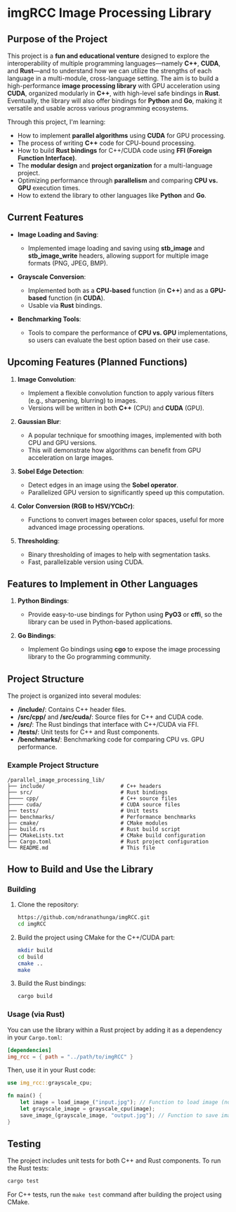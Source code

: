 # imgRCC Image Processing Library

## Purpose of the Project

This project is a **fun and educational venture** designed to explore the interoperability of multiple programming languages—namely **C++**, **CUDA**, and **Rust**—and to understand how we can utilize the strengths of each language in a multi-module, cross-language setting. The aim is to build a high-performance **image processing library** with GPU acceleration using **CUDA**, organized modularly in **C++**, with high-level safe bindings in **Rust**. Eventually, the library will also offer bindings for **Python** and **Go**, making it versatile and usable across various programming ecosystems.

Through this project, I'm learning:
- How to implement **parallel algorithms** using **CUDA** for GPU processing.
- The process of writing **C++** code for CPU-bound processing.
- How to build **Rust bindings** for C++/CUDA code using **FFI (Foreign Function Interface)**.
- The **modular design** and **project organization** for a multi-language project.
- Optimizing performance through **parallelism** and comparing **CPU vs. GPU** execution times.
- How to extend the library to other languages like **Python** and **Go**.

## Current Features

- **Image Loading and Saving**:
   - Implemented image loading and saving using **stb_image** and **stb_image_write** headers, allowing support for multiple image formats (PNG, JPEG, BMP).

- **Grayscale Conversion**: 
  - Implemented both as a **CPU-based** function (in **C++**) and as a **GPU-based** function (in **CUDA**).
  - Usable via **Rust** bindings.

- **Benchmarking Tools**:
   - Tools to compare the performance of **CPU vs. GPU** implementations, so users can evaluate the best option based on their use case.

## Upcoming Features (Planned Functions)

1. **Image Convolution**:
   - Implement a flexible convolution function to apply various filters (e.g., sharpening, blurring) to images. 
   - Versions will be written in both **C++** (CPU) and **CUDA** (GPU).

2. **Gaussian Blur**:
   - A popular technique for smoothing images, implemented with both CPU and GPU versions.
   - This will demonstrate how algorithms can benefit from GPU acceleration on large images.

3. **Sobel Edge Detection**:
   - Detect edges in an image using the **Sobel operator**.
   - Parallelized GPU version to significantly speed up this computation.

4. **Color Conversion (RGB to HSV/YCbCr)**:
   - Functions to convert images between color spaces, useful for more advanced image processing operations.

5. **Thresholding**:
   - Binary thresholding of images to help with segmentation tasks.
   - Fast, parallelizable version using CUDA.

## Features to Implement in Other Languages

1. **Python Bindings**:
   - Provide easy-to-use bindings for Python using **PyO3** or **cffi**, so the library can be used in Python-based applications.

2. **Go Bindings**:
   - Implement Go bindings using **cgo** to expose the image processing library to the Go programming community.

## Project Structure

The project is organized into several modules:
- **/include/**: Contains C++ header files.
- **/src/cpp/** and **/src/cuda/**: Source files for C++ and CUDA code.
- **/src/**: The Rust bindings that interface with C++/CUDA via FFI.
- **/tests/**: Unit tests for C++ and Rust components.
- **/benchmarks/**: Benchmarking code for comparing CPU vs. GPU performance.

### Example Project Structure
```
/parallel_image_processing_lib/
├── include/                        # C++ headers
├── src/                            # Rust bindings
├──── cpp/                          # C++ source files
├──── cuda/                         # CUDA source files           
├── tests/                          # Unit tests
├── benchmarks/                     # Performance benchmarks
├── cmake/                          # CMake modules
├── build.rs                        # Rust build script
├── CMakeLists.txt                  # CMake build configuration
├── Cargo.toml                      # Rust project configuration
└── README.md                       # This file
```

## How to Build and Use the Library

### Building

1. Clone the repository:

   ```bash
   https://github.com/ndranathunga/imgRCC.git
   cd imgRCC
   ```

2. Build the project using CMake for the C++/CUDA part:

   ```bash
   mkdir build
   cd build
   cmake ..
   make
   ```

3. Build the Rust bindings:

   ```bash
   cargo build
   ```

### Usage (via Rust)

You can use the library within a Rust project by adding it as a dependency in your `Cargo.toml`:

```toml
[dependencies]
img_rcc = { path = "../path/to/imgRCC" }
```

Then, use it in your Rust code:

```rust
use img_rcc::grayscale_cpu;

fn main() {
    let image = load_image_("input.jpg"); // Function to load image (not yet implemented)
    let grayscale_image = grayscale_cpu(image);
    save_image_(grayscale_image, "output.jpg"); // Function to save image (not yet implemented)
}
```

## Testing

The project includes unit tests for both C++ and Rust components. To run the Rust tests:

```bash
cargo test
```

For C++ tests, run the `make test` command after building the project using CMake.

<!-- ## Contributions and License

Feel free to fork this project and contribute! Whether you're adding new features, fixing bugs, or improving documentation, all contributions are welcome.

This project is licensed under the **MIT License**. -->
